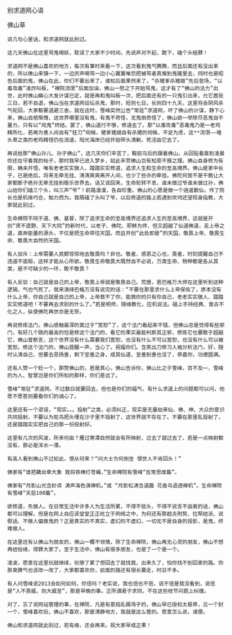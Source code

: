 别求道网心语

佛山草


    说几句心里话，和求道网就此别过。

    这几天佛山在这里骂鬼喝妖，耽误了大家不少时间，先说声对不起，跪下，磕个头赔罪！

    求道网不是佛山喜欢的地方，每次有事时来看一下，这次看到鬼气腾腾，而且后面还有没出来的，所以佛山来镇一下，一边厉声喝骂一边小心翼翼唯恐把被骂者真推到鬼碓里去，同时也是昭告后面的鬼，佛山在此，你们不要出来了，谁知后面果然来了，“杀猪爹杀猪娘”先后登场，“以毒攻毒”凌厉叫板，“禅院流氓”后面加油，佛山一怒之下开始骂鬼，这才有了“佛山的法力”出世，此时佛山瞋心大发计谋已定，就是再和鬼叫板一次，把后面还有的一只鬼引出来，允它嚣张三日，若不自退，佛山当在求道网设坛杀鬼，那时，短则七日，长则四十九天，这里将会阴风杀气轮回，大家都要退避三舍。就在这时，雪峰突然公告“常驻”求道网，坏了佛山的计谋，静下心来，佛山自感惭愧，这世界哪里没有鬼，有鬼不奇怪，无鬼倒奇怪了，佛山欲一举除尽恶鬼自不量力，只有以“戏鬼”终结。罢了，佛山道行不够，修道去了。那“以毒攻毒”恶毒鬼乃是一老鸡精所化，若再为害人间自有“狂刀”伺候，猪爹猪娘自有杀猪的伺候，不足为虑，这**流氓——墙头草之类的老鸡精怪仍在消遥，阳光海岸已经开始带头清剿，死活由它去了。

    再说给那“佛山孙儿、孙子佛山”，这几天你们辛苦了，鞍前马后的跟着佛山，从回贴看直到凌晨你还在守着我的帖子，那时我早已进入梦乡，如此辛劳佛山岂有知恩不报之理。佛山自身修为有限，确未开悟，唯有老老实实做人，踏踏实实修道，追求人生和生命的至高境界。佛山是家中长子，已是绝后，将来无牵无挂、清清爽爽离开人间，也少了些许的牵挂。佛陀何尝不是干脆让大家都断子绝孙无牵无挂到极乐世界去。话又说回来，生命轮转不息，谁未做过爷谁未做过孙，佛山给你们磕三个头，叫三声“爷”！前路漫漫，各自珍重。佛山的心愿是做一个逍遥散仙，作了院长也是机缘巧合，勉力而为。我既磕了头叫了爷，以后修道的路上若遇到坎坷还望现身指教，大家就此别过。

    生命禅院不同于道、佛、基督，除了追求生命的至高境界还追求人生的至高境界，这就是开创“贤不遗野、天下大同”的新时代，以老子、佛陀、耶稣为师，但又超越了仙道佛道，走上帝之道，直奔能量的源头，不仅是把生命带往天国，而且开创“此处即是”的天国，敬畏上帝、敬畏生命、敬畏大自然的天国。

    有人驳斥：上帝需要人民颤惊惊地去敬畏吗？非也。敬者，感恩之心也，畏者，时刻提醒自己不违道不逾矩，这样才能从心所欲。敬畏生命敬畏大既然自不必说，万类生命、物种都是各从其类，是不可缺少的一环，敢不敬畏？

    有人反驳：自己就是自己的上帝，敬畏上帝就是敬畏自己。荒唐，若巴格万大师在这里听到这种逻辑，气也气死了。我来演绎巴格万没有说完的话：“不要在那里求什么上帝保佑了，原本没有什么上帝，你自己就是自己的上帝，上帝救不了你，能救你的只有你自己，老老实实做人、踏踏实实修道吧！不要再去求别的什么了。”若是明师，随缘教化，应机说法。碰上手持经典、食古不化之人，纵使佛陀再世亦是无奈。

    再说修炼法门，佛山感触最深的莫过于“宽恕”了，这个法门看起来不错，但佛山总是觉得有些邪门，有好几个跳的最高的恰是修这个法门的，看它的果实最能判断其正邪，修炼它也要敢于超越它，佛山曾断言，这个世界没有什么需要我们宽恕，也没有什么不可以宽恕，也没有什么可以被宽恕。修这个法门的，佛山提醒一声，当心了。祝福你们。含笑出刀修习人格分析法门，好，随时认清自己，但要去恶扬善，剩下至善之身，成其仙道，至善到善也没了，恭喜你，功德圆满。

    还有人赞一个贬一个，那赞佛山的，若是真心，佛山告诉你，佛山比之于雪峰，百不及一，雪峰的为人、智慧岂是你们所知的那样，你们差远了。

    雪峰“常驻”求道网，不过数日就要回去，但也是你们的福气，有什么求道上的问题都可以问，他愿不愿答则要看你们的诚心了。

    这里还有一个谬误，“现实。。。投射”之类，必须纠正，现实是无量劫来仙、佛、神、大众的意识共同投射，不要以为鸵鸟把头埋在沙子里不投射了，这世界就不存在了。不要在那里乱投射了，还是踏踏实实把自己的那一份投射好。

    这里有几次的风波，所来何由？雁过寒潭自然就会有所映射，过去了就过去了，若是一点映射都没有，那必是浑水一潭。

    有高人看到佛山不过如此，恨从何来？“问大士为何倒坐 恨世人不肯回头！”

    佛家有“谁把藕丝牵大象 我将铁棒打苍蝇，”生命禅院有雪峰“反常思维篇”。

    佛家有“月影山光含妙谛 涛声海色演禅机。”或 “月影松涛含道趣 花香鸟语透禅机”。生命禅院有雪峰“天启100篇”。

    欲修道，先做人。在日常生活中许多人为生活所累，不得不低头，不得不说言不由衷的话，佛山都可以理解，但是在网上自应该堂堂正正屹立于网络之中，为何还有那趋炎附势、拉帮结派、说假话、不做人偏做鬼的？正是真实的不真实，虚幻的不虚幻，一切无不是自身的投影，是鬼，终难做人。

    在这里还有认佛山为朋友的，佛山一概不领情，除了生命禅院，佛山再无心灵的朋友，佛山不想再结俗缘，得罪大家了。至于生活中，佛山有很多朋友，也是了一个是一个。

    凌波，愿意在这里玩就继续，玩够了累了想回去了就找我，出来久了，怕你找不到回家的路。你那臭脾气也该改一改了，大家都喜欢你，前面的路还有很长要走，时日不多。

    有人问雪峰说2013会如何如何，你信吗？老实说，我也信也不信，说不信是我没看到，说信是“人不畏威，则大威至”，那是早晚的事。正所谓君子求同，不在这些枝节问题上纠缠。

    对了，忘了说网站管理的事，在禅院，凡是有意捣乱踢场子的，佛山早已授权太极草，见一个封一个，雪峰喜欢玩，佛山不喜欢，那是清静地方，我就是这么管的。愿意怎么说，请便。

    佛山和求道网就此别过，若有缘，还会再来。祝大家早成正果！



